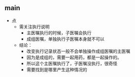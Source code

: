 
## main

- 点
	- 需关注执行说明
		- 主医嘱执行的时候，子医嘱会执行
		- 成组医嘱，单独执行子医嘱本身就不可以
	- 结论：
		- 改变执行记录状态一般不会单独操作成组医嘱的主医嘱
		- 因为是成组的，需要一起用药，都是一起操作的。
		- 所以这个主医嘱执行了，子医嘱没执行，很奇怪
		- 需要找到是哪里产生这种情况的

